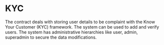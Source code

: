 # KYC
The contract deals with storing user details to be complaint with the Know Your Customer (KYC) framework. The system can be used to add and verify users. The system has administrative hierarchies like user, admin, superadmin to secure the data modifications. 
